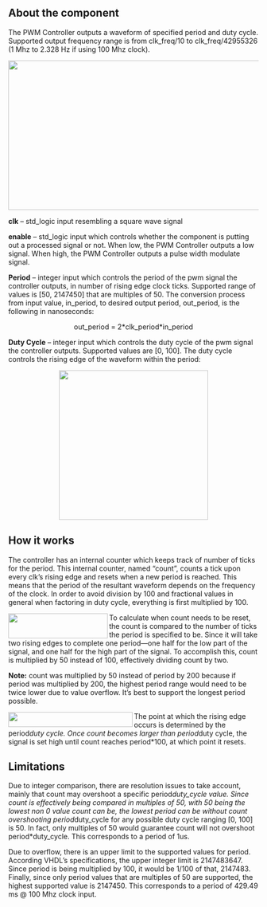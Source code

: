 ## About the component

The PWM Controller outputs a waveform of specified period and duty cycle. Supported output frequency range is from clk_freq/10 to clk_freq/42955326 (1 Mhz to 2.328 Hz if using 100 Mhz clock).

<p align="center">
<img width="600" height="300" src="https://i.imgur.com/qAJjl5F.png">
</p>

**clk** – std_logic input resembling a square wave signal

**enable** – std_logic input which controls whether the component is putting out a processed signal or not. When low, the PWM Controller outputs a low signal. When high, the PWM Controller outputs a pulse width modulate signal.

**Period** – integer input which controls the period of the pwm signal the controller outputs, in number of rising edge clock ticks. Supported range of values is [50, 2147450] that are multiples of 50. The conversion process from input value, in_period, to desired output period, out_period, is the following in nanoseconds:

<p align="center">
out_period = 2*clk_period*in_period
</p>

**Duty Cycle** – integer input which controls the duty cycle of the pwm signal the controller outputs. Supported values are [0, 100]. The duty cycle controls the rising edge of the waveform within the period:

<p align="center">
<img width="300" height="300" src="https://i.imgur.com/OGjqYPb.png">
</p>

## How it works

The controller has an internal counter which keeps track of number of ticks for the period. This internal counter, named “count”, counts a tick upon every clk’s rising edge and resets when a new period is reached. This means that the period of the resultant waveform depends on the frequency of the clock. In order to avoid division by 100 and fractional values in general when factoring in duty cycle, everything is first multiplied by 100.

<img align="left" width="200" height="50" src="https://i.imgur.com/2eDYRCY.png"> To calculate when count needs to be reset, the count is compared to the number of ticks the period is specified to be. Since it will take two rising edges to complete one period—one half for the low part of the signal, and one half for the high part of the signal. To accomplish this, count is multiplied by 50 instead of 100, effectively dividing count by two.

**Note:** count was multiplied by 50 instead of period by 200 because if period was multiplied by 200, the
highest period range would need to be twice lower due to value overflow. It’s best to support the longest
period possible.

<img align="left" width="250" height="30" src="https://i.imgur.com/PP9PaMm.png"> The point at which the rising edge occurs is determined by the period*duty cycle. Once count becomes larger than period*duty cycle, the signal is set high until count reaches period*100, at which point it resets.

## Limitations

Due to integer comparison, there are resolution issues to take account, mainly that count may overshoot a specific period*duty_cycle value. Since count is effectively being compared in multiples of 50, with 50 being the lowest non 0 value count can be, the lowest period can be without count overshooting period*duty_cycle for any possible duty cycle ranging [0, 100] is 50. In fact, only multiples of 50 would guarantee count will not overshoot period*duty_cycle. This corresponds to a period of 1us.

Due to overflow, there is an upper limit to the supported values for period. According VHDL’s specifications, the upper integer limit is 2147483647. Since period is being multiplied by 100, it would be 1/100 of that, 2147483. Finally, since only period values that are multiples of 50 are supported, the highest supported value is 2147450. This corresponds to a period of 429.49 ms @ 100 Mhz clock input.
